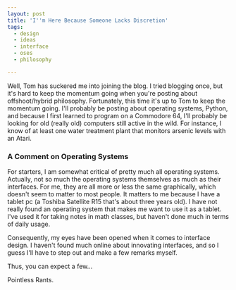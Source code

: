 ```yaml
---
layout: post
title: 'I''m Here Because Someone Lacks Discretion'
tags:
  - design
  - ideas
  - interface
  - oses
  - philosophy

---
```


Well, Tom has suckered me into joining the blog. I tried blogging once, but it's hard to keep the momentum going when you're posting about offshoot/hybrid philosophy. Fortunately, this time it's up to Tom to keep the momentum going. I'll probably be posting about operating systems, Python, and because I first learned to program on a Commodore 64, I'll probably be looking for old (really old) computers still active in the wild. For instance, I know of at least one water treatment plant that monitors arsenic levels with an Atari.
<!--more--><h3>A Comment on Operating Systems</h3>
For starters, I am somewhat critical of pretty much all operating systems. Actually, not so much the operating systems themselves as much as their interfaces. For me, they are all more or less the same graphically, which doesn't seem to matter to most people. It matters to me because I have a tablet pc (a Toshiba Satellite R15 that's about three years old). I have not really found an operating system that makes me want to use it as a tablet. I've used it for taking notes in math classes, but haven't done much in terms of daily usage.

Consequently, my eyes have been opened when it comes to interface design. I haven't found much online about innovating interfaces, and so I guess I'll have to step out and make a few remarks myself.

Thus, you can expect a few...

Pointless Rants.
